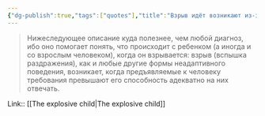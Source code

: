```yaml
---
{"dg-publish":true,"tags":["quotes"],"title":"Взрыв идёт возникают из-за завышенных требований","date":"2022-08-23T12:23:22+03:00","modified_at":"2022-09-05T18:06:24+03:00","permalink":"/quotes/202208231223/","dgHomeLink":false,"dgPassFrontmatter":true}
---
```



> Нижеследующее описание куда полезнее, чем любой диагноз, ибо оно помогает понять, что происходит с ребенком (а иногда и со взрослым человеком), когда он взрывается: взрыв (вспышка раздражения), как и любые другие формы неадаптивного поведения, возникает, когда предъявляемые к человеку требования превышают его способность адекватно на них отвечать.

Link:: [[The explosive child|The explosive child]]
